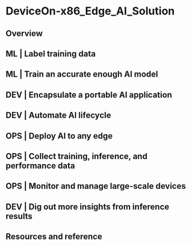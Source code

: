 # DeviceOn-x86_Edge_AI_Solution
## Overview
## ML | Label training data
## ML | Train an accurate enough AI model
## DEV | Encapsulate a portable AI application
## DEV | Automate AI lifecycle
## OPS | Deploy AI to any edge
## OPS | Collect training, inference, and performance data
## OPS | Monitor and manage large-scale devices
## DEV | Dig out more insights from inference results
## Resources and reference
